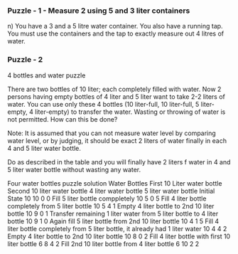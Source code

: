 ### Puzzle - 1 - Measure 2 using 5 and 3 liter containers 

n) You have a 3 and a 5 litre water container. You also have a running tap. You must use the containers and the tap to exactly measure out 4 litres of water.


### Puzzle - 2
4 bottles and water puzzle

There are two bottles of 10 liter; each completely filled with water. Now 2 persons having empty bottles of 4 liter and 5 liter want to take 2-2 liters of water. You can use only these 4 bottles (10 liter-full, 10 liter-full, 5 liter-empty, 4 liter-empty) to transfer the water. Wasting or throwing of water is not permitted. How can this be done?

Note: It is assumed that you can not measure water level by comparing water level, or by judging, it should be exact 2 liters of water finally in each 4 and 5 liter water bottle.

Do as described in the table and you will finally have 2 liters f water in 4 and 5 liter water bottle without wasting any water.

Four water bottles puzzle solution 
Water Bottles
 	First 10 Liter water bottle 	Second 10 liter water bottle 	4 liter water bottle 	5 liter water bottle
Initial State
 	10 	10 	0 	0
Fill 5 liter bottle comppletely
 	10 	5 	0 	5
Fill 4 liter bottle completely from 5 liter bottle
 	10 	5 	4 	1
Empty 4 liter bottle to 2nd 10 liter bottle
 	10 	9 	0 	1
Transfer remaining 1 liter water from 5 liter bottle to 4 liter bottle
 	10 	9 	1 	0
Again fill 5 liter bottle from 2nd 10 liter bottle
 	10 	4 	1 	5
Fill 4 liter bottle completely from 5 liter bottle, it already had 1 liter water
 	10 	4 	4 	2
Empty 4 liter bottle to 2nd 10 liter bottle
 	10 	8 	0 	2
Fill 4 liter bottle with first 10 liter bottle
 	6 	8 	4 	2
Fill 2nd 10 liter bottle from 4 liter bottle
 	6 	10 	2 	2




